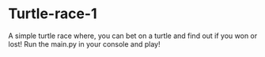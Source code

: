 # Turtle-race-1
A simple turtle race where, you can bet on a turtle and find out if you won or lost!  Run the main.py in your console and play!
